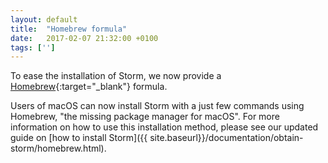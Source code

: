 ```yaml
---
layout: default
title:  "Homebrew formula"
date:   2017-02-07 21:32:00 +0100
tags: ['']
---
```


To ease the installation of Storm, we now provide a [Homebrew](https://brew.sh/){:target="_blank"} formula.
<!--more-->

Users of macOS can now install Storm with a just few commands using Homebrew, "the missing package manager for macOS". For more information on how to use this installation method, please see our updated guide on [how to install Storm]({{ site.baseurl}}/documentation/obtain-storm/homebrew.html).
